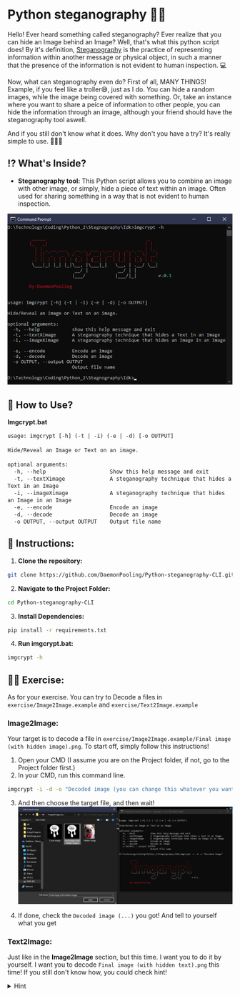 # Python steganography 🧙‍♂️
Hello! Ever heard something called steganography? Ever realize that you can hide an Image behind an Image? Well, that's what this python script does! By it's definition, [Steganography](https://en.wikipedia.org/wiki/Steganography) is the practice of representing information within another message or physical object, in such a manner that the presence of the information is not evident to human inspection. 💻 

Now, what can steganography even do? 
First of all, MANY THINGS! Example, if you feel like a troller😅, just as I do. You can hide a random images, while the image being covered with something. Or, take an instance where you want to share a peice of information to other people, you can hide the information through an image, although your friend should have the steganography tool aswell. 

And if you still don't know what it does. Why don't you have a try? It's really simple to use. 🚀🚀🚀

## ⁉ What's Inside?
- **Steganography tool:** This Python script allows you to combine an image with other image, or simply, hide a piece of text within an image. Often used for sharing something in a way that is not evident to human inspection.

![](assets/thumb1.png)

## 🚀 How to Use?
**Imgcrypt.bat**

```
usage: imgcrypt [-h] (-t | -i) (-e | -d) [-o OUTPUT]

Hide/Reveal an Image or Text on an image.

optional arguments:
  -h, --help                    Show this help message and exit
  -t, --textXimage              A steganography technique that hides a Text in an Image
  -i, --imageXimage             A steganography technique that hides an Image in an Image
  -e, --encode                  Encode an image
  -d, --decode                  Decode an image
  -o OUTPUT, --output OUTPUT    Output file name
```

## 📜 Instructions:
1. **Clone the repository:**
```bash
git clone https://github.com/DaemonPooling/Python-steganography-CLI.git
```

2. **Navigate to the Project Folder:**
```bash
cd Python-steganography-CLI
```

3. **Install Dependencies:**
```bash
pip install -r requirements.txt
```

4. **Run imgcrypt.bat:**
```bash
imgcrypt -h 
```

## 🤸‍♀️ Exercise:
As for your exercise. You can try to Decode a files in `exercise/Image2Image.example` and `exercise/Text2Image.example`

### Image2Image:
Your target is to decode a file in `exercise/Image2Image.example/Final image (with hidden image).png`. To start off, simply follow this instructions!
1. Open your CMD (I assume you are on the Project folder, if not, go to the Project folder first.)
2. In your CMD, run this command line.
```bash
imgcrypt -i -d -o "Decoded image (you can change this whatever you want)"
```
3. And then choose the target file, and then wait!
![Alt text](assets/image2imageTutorialPick1.png)

4. If done, check the `Decoded image (...)` you got! And tell to yourself what you get

### Text2Image:
Just like in the **Image2Image** section, but this time. I want you to do it by yourself. I want you to decode `Final image (with hidden text).png` this time! If you still don't know how, you could check hint!
<details>
  <summary>Hint</summary>
  
  Just like in Image2Image. Just run this bash code! 
  ```bash
  imgcrypt -t -d -o "Decoded text"
  ```
</details>
